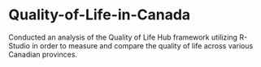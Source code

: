 # Quality-of-Life-in-Canada
Conducted an analysis of the Quality of Life Hub framework utilizing R-Studio in order to measure and compare the quality of life across various Canadian provinces.  
